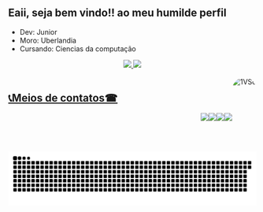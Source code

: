 ## Eaii, seja bem vindo!! ao meu humilde perfil

- Dev: Junior
- Moro: Uberlandia                                    
- Cursando: Ciencias da computação

<div align="center">
  <a href="https://github.com/rafaballerini">
  <img height="130em" src="https://github-readme-stats.vercel.app/api?username=P4ndda&show_icons=true&theme=darky&include_all_commits=true&count_private=true"/>
  <img height="130em" src="https://github-readme-stats.vercel.app/api/top-langs/?username=P4ndda&layout=compact&langs_count=7&theme=dy"/>
</div>
<div style="display: inline_block"><br>

  <img align="right" alt="1VSo" height="150" style="border-radius:50px;" src="https://user-images.githubusercontent.com/96143899/146253288-a77db2e6-c7f7-49e1-a48e-37873cb8fbdb.gif">
</div>
  
  ## 📞Meios de contatos☎
><a href="https://discord.gg/wagxzStdcR" target="_blank"><img align="right" src="https://user-images.githubusercontent.com/96143899/152898284-95ccd151-7262-4718-833f-84db0a86b35c.png" target="_blank"></a> 
  ><a href = "mailto:ppedroadas@gmail.com"><img align="right" src="https://user-images.githubusercontent.com/96143899/152898299-df9a27a7-666b-4a38-87b7-337ce4275a3e.png"></a>
  ><a href="" target="_blank"><img align="right" src="https://user-images.githubusercontent.com/96143899/153294539-de7b47c7-8a5c-48ca-a064-ec4a7d583654.png" target="_blank"></a>
  ><a href="https://instagram.com/pedroo_agst" target="_blank"><img align="right" src="https://user-images.githubusercontent.com/96143899/152898105-e957f0d5-c6b2-4c4a-af31-2bb47cbecb74.png" target="_blank"></a>


 
 
  ![Snake animation](https://github.com/P4ndda/P4ndda/blob/output/github-contribution-grid-snake.svg)
 
